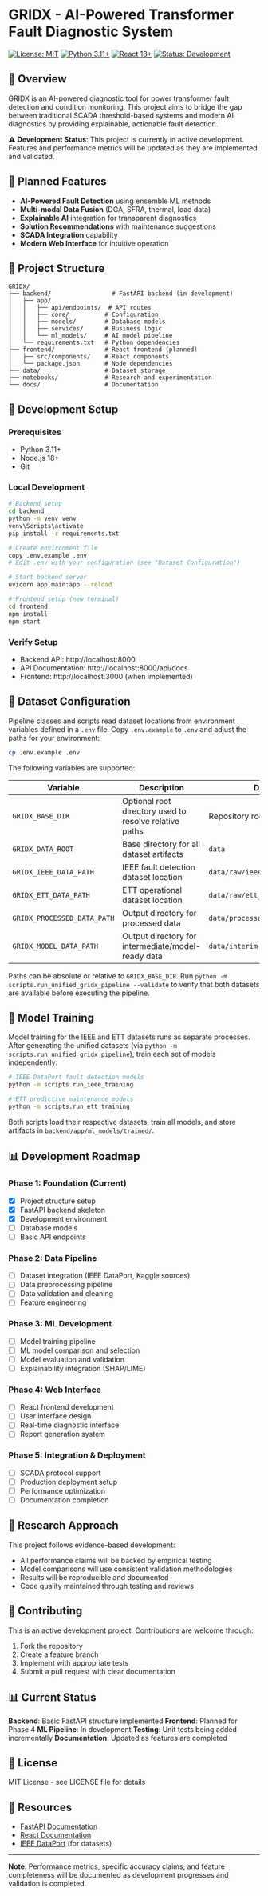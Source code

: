 ﻿# GRIDX - AI-Powered Transformer Fault Diagnostic System

[![License: MIT](https://img.shields.io/badge/License-MIT-yellow.svg)](https://opensource.org/licenses/MIT)
[![Python 3.11+](https://img.shields.io/badge/python-3.11+-blue.svg)](https://www.python.org/downloads/)
[![React 18+](https://img.shields.io/badge/react-18+-blue.svg)](https://reactjs.org/)
[![Status: Development](https://img.shields.io/badge/status-development-orange.svg)]()

## 🚀 Overview

GRIDX is an AI-powered diagnostic tool for power transformer fault detection and condition monitoring. This project aims to bridge the gap between traditional SCADA threshold-based systems and modern AI diagnostics by providing explainable, actionable fault detection.

**⚠️ Development Status**: This project is currently in active development. Features and performance metrics will be updated as they are implemented and validated.

## 🎯 Planned Features

- **AI-Powered Fault Detection** using ensemble ML methods
- **Multi-modal Data Fusion** (DGA, SFRA, thermal, load data)
- **Explainable AI** integration for transparent diagnostics
- **Solution Recommendations** with maintenance suggestions
- **SCADA Integration** capability
- **Modern Web Interface** for intuitive operation

## 📁 Project Structure

```
GRIDX/
├── backend/                 # FastAPI backend (in development)
│   ├── app/
│   │   ├── api/endpoints/  # API routes
│   │   ├── core/          # Configuration
│   │   ├── models/        # Database models
│   │   ├── services/      # Business logic
│   │   └── ml_models/     # AI model pipeline
│   └── requirements.txt   # Python dependencies
├── frontend/              # React frontend (planned)
│   ├── src/components/    # React components
│   └── package.json       # Node dependencies
├── data/                  # Dataset storage
├── notebooks/             # Research and experimentation
└── docs/                  # Documentation
```

## 🚀 Development Setup

### Prerequisites
- Python 3.11+
- Node.js 18+
- Git

### Local Development
```bash
# Backend setup
cd backend
python -m venv venv
venv\Scripts\activate
pip install -r requirements.txt

# Create environment file
copy .env.example .env
# Edit .env with your configuration (see "Dataset Configuration")

# Start backend server
uvicorn app.main:app --reload

# Frontend setup (new terminal)
cd frontend
npm install
npm start
```

### Verify Setup
- Backend API: http://localhost:8000
- API Documentation: http://localhost:8000/api/docs
- Frontend: http://localhost:3000 (when implemented)

## 📁 Dataset Configuration

Pipeline classes and scripts read dataset locations from environment variables
defined in a `.env` file. Copy `.env.example` to `.env` and adjust the paths for
your environment:

```bash
cp .env.example .env
```

The following variables are supported:

| Variable | Description | Default |
| --- | --- | --- |
| `GRIDX_BASE_DIR` | Optional root directory used to resolve relative paths | Repository root |
| `GRIDX_DATA_ROOT` | Base directory for all dataset artifacts | `data` |
| `GRIDX_IEEE_DATA_PATH` | IEEE fault detection dataset location | `data/raw/ieee_fault_detection` |
| `GRIDX_ETT_DATA_PATH` | ETT operational dataset location | `data/raw/ett_small` |
| `GRIDX_PROCESSED_DATA_PATH` | Output directory for processed data | `data/processed` |
| `GRIDX_MODEL_DATA_PATH` | Output directory for intermediate/model-ready data | `data/interim` |

Paths can be absolute or relative to `GRIDX_BASE_DIR`. Run
`python -m scripts.run_unified_gridx_pipeline --validate` to verify that both
datasets are available before executing the pipeline.

## 🧠 Model Training

Model training for the IEEE and ETT datasets runs as separate processes. After generating the unified datasets (via `python -m scripts.run_unified_gridx_pipeline`), train each set of models independently:

```bash
# IEEE DataPort fault detection models
python -m scripts.run_ieee_training

# ETT predictive maintenance models
python -m scripts.run_ett_training
```
Both scripts load their respective datasets, train all models, and store artifacts in `backend/app/ml_models/trained/`.

## 📊 Development Roadmap

### Phase 1: Foundation (Current)
- [x] Project structure setup
- [x] FastAPI backend skeleton
- [x] Development environment
- [ ] Database models
- [ ] Basic API endpoints

### Phase 2: Data Pipeline
- [ ] Dataset integration (IEEE DataPort, Kaggle sources)
- [ ] Data preprocessing pipeline
- [ ] Data validation and cleaning
- [ ] Feature engineering

### Phase 3: ML Development
- [ ] Model training pipeline
- [ ] ML model comparison and selection
- [ ] Model evaluation and validation
- [ ] Explainability integration (SHAP/LIME)

### Phase 4: Web Interface
- [ ] React frontend development
- [ ] User interface design
- [ ] Real-time diagnostic interface
- [ ] Report generation system

### Phase 5: Integration & Deployment
- [ ] SCADA protocol support
- [ ] Production deployment setup
- [ ] Performance optimization
- [ ] Documentation completion

## 🔬 Research Approach

This project follows evidence-based development:
- All performance claims will be backed by empirical testing
- Model comparisons will use consistent validation methodologies
- Results will be reproducible and documented
- Code quality maintained through testing and reviews

## 🤝 Contributing

This is an active development project. Contributions are welcome through:
1. Fork the repository
2. Create a feature branch
3. Implement with appropriate tests
4. Submit a pull request with clear documentation

## 📊 Current Status

**Backend**: Basic FastAPI structure implemented
**Frontend**: Planned for Phase 4
**ML Pipeline**: In development
**Testing**: Unit tests being added incrementally
**Documentation**: Updated as features are completed

## 📄 License

MIT License - see LICENSE file for details

## 🔗 Resources

- [FastAPI Documentation](https://fastapi.tiangolo.com/)
- [React Documentation](https://react.dev/)
- [IEEE DataPort](https://ieee-dataport.org/) (for datasets)

---

**Note**: Performance metrics, specific accuracy claims, and feature completeness will be documented as development progresses and validation is completed.
